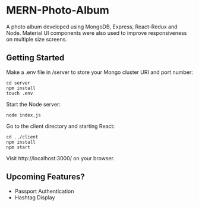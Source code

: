 # MERN-Photo-Album

A photo album developed using MongoDB, Express, React-Redux and Node. Material UI components were also used to improve responsiveness on multiple size screens.

## Getting Started

Make a .env file in /server to store your Mongo cluster URI and port number:

```
cd server
npm install
touch .env
```
Start the Node server:

```
node index.js
```
Go to the client directory and starting React:

```
cd ../client
npm install
npm start
```
Visit http://localhost:3000/ on your browser.

## Upcoming Features?

- Passport Authentication
- Hashtag Display


